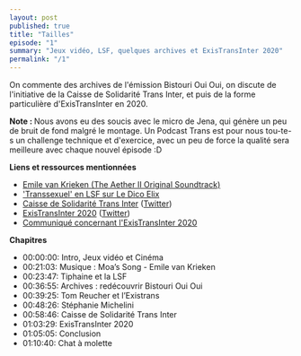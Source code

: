 ```yaml
---
layout: post
published: true
title: "Tailles"
episode: "1"
summary: "Jeux vidéo, LSF, quelques archives et ExisTransInter 2020"
permalink: "/1"
---
```

<p>On commente des archives de l'émission Bistouri Oui Oui, on discute de l'initiative de la Caisse de Solidarité Trans Inter, et puis de la forme particulière d'ExisTransInter en 2020.</p>

<!--more-->

<p><strong>Note : </strong>Nous avons eu des soucis avec le micro de Jena, qui génère un peu de bruit de fond malgré le montage. Un Podcast Trans est pour nous tou-te-s un challenge technique et d'exercice, avec un peu de force la qualité sera meilleure avec chaque nouvel épisode :D</p>
<p><strong>Liens et ressources mentionnées</strong></p>
<ul>
  <li><a href="https://music.emilevankrieken.com/album/the-aether-ii-original-soundtrack">Emile van Krieken (The Aether II Original Soundtrack)</a></li>
  <li><a href="https://dico.elix-lsf.fr/dictionnaire/transsexuel/adj.-222855">'Transsexuel' en LSF sur Le Dico Elix</a></li>
  <li><a href="https://csti-lyon.fr/">Caisse de Solidarité Trans Inter</a> (<a href="https://twitter.com/sotransinter?s=21">Twitter</a>)</li>
  <li><a href="https://existrans.org/">ExisTransInter 2020</a> (<a href="https://twitter.com/existransinter?s=21">Twitter</a>)</li>
  <li><a href="https://twitter.com/existransinter/status/1314302349712805889?s=21">Communiqué concernant l'ExisTransInter 2020</a></li>
</ul>
<p><strong>Chapitres</strong></p>
<ul>
  <li>00:00:00: Intro, Jeux vidéo et Cinéma</li>
  <li>00:21:03: Musique : Moa’s Song - Emile van Krieken</li>
  <li>00:23:47: Tiphaine et la LSF</li>
  <li>00:36:55: Archives : redécouvrir Bistouri Oui Oui</li>
  <li>00:39:25: Tom Reucher et l’Existrans</li>
  <li>00:48:26: Stéphanie Michelini</li>
  <li>00:58:46: Caisse de Solidarité Trans Inter</li>
  <li>01:03:29: ExisTransInter 2020</li>
  <li>01:05:05: Conclusion</li>
  <li>01:10:40: Chat à molette</li>
</ul>
